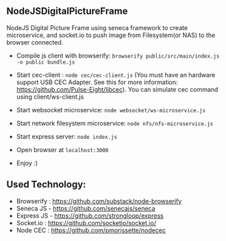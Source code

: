 ## NodeJSDigitalPictureFrame

NodeJS Digital Picture Frame using seneca framework to create microservice, and socket.io to push image from Filesystem(or NAS) to the browser connected.

- Compile js client with browserify: `browserify public/src/main/index.js -o public bundle.js`

- Start cec-client : `node cec/cec-client.js` (You must have an hardware support USB CEC Adapter. See this for more information: https://github.com/Pulse-Eight/libcec).
You can simulate cec command using client/ws-client.js

- Start websocket microservice: `node websocket/ws-microservice.js`

- Start network filesystem microservice: `node nfs/nfs-microservice.js`

- Start express server: `node index.js`

- Open browser at `localhost:3000`

- Enjoy :)


## Used Technology:
- Browserify : https://github.com/substack/node-browserify
- Seneca JS - https://github.com/senecajs/seneca
- Express JS - https://github.com/strongloop/express
- Socket.io : https://github.com/socketio/socket.io/
- Node CEC : https://github.com/pmorissette/nodecec
